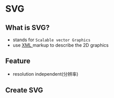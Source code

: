 # SVG

## What is SVG?

- stands for `Scalable vector Graphics`
- use [ XML ](xml.md) markup to describe the 2D graphics

## Feature

- resolution independent(分辨率)

## Create SVG